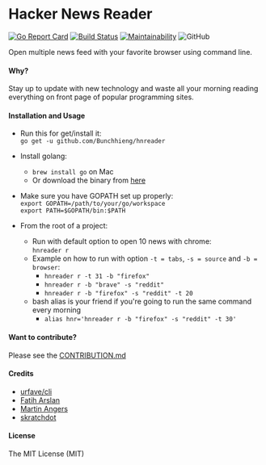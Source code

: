 # Hacker News Reader

[![Go Report Card](https://goreportcard.com/badge/github.com/Bunchhieng/hnreader)](https://goreportcard.com/report/github.com/Bunchhieng/hnreader) [![Build Status](https://travis-ci.org/Bunchhieng/hnreader.svg?branch=master)](https://travis-ci.org/Bunchhieng/hnreader)
[![Maintainability](https://api.codeclimate.com/v1/badges/ba5c7736f364c04b562c/maintainability)](https://codeclimate.com/github/Bunchhieng/hnreader/maintainability)
![GitHub](https://img.shields.io/github/license/mashape/apistatus.svg)

Open multiple news feed with your favorite browser using command line.

#### Why?

Stay up to update with new technology and waste all your morning reading everything on front page of popular programming sites.

#### Installation and Usage

- Run this for get/install it:  
  `go get -u github.com/Bunchhieng/hnreader`

- Install golang:
  - `brew install go` on Mac
  - Or download the binary from [here](https://golang.org/dl/)
- Make sure you have GOPATH set up properly:  
  `export GOPATH=/path/to/your/go/workspace`  
  `export PATH=$GOPATH/bin:$PATH`

- From the root of a project:

  - Run with default option to open 10 news with chrome:  
     `hnreader r`
  - Example on how to run with option `-t = tabs`, `-s = source` and `-b = browser`:
    - `hnreader r -t 31 -b "firefox"`
    - `hnreader r -b "brave" -s "reddit"`
    - `hnreader r -b "firefox" -s "reddit" -t 20`
  - bash alias is your friend if you're going to run the same command every morning
    - `alias hnr='hnreader r -b "firefox" -s "reddit" -t 30'`

#### Want to contribute?

Please see the [CONTRIBUTION.md](CONTRIBUTION.md)

#### Credits

- [urfave/cli](https://github.com/urfave/cli)
- [Fatih Arslan](https://github.com/fatih/color)
- [Martin Angers](https://github.com/PuerkitoBio/goquery)
- [skratchdot](https://github.com/skratchdot/open-golang)

#### License

The MIT License (MIT)

